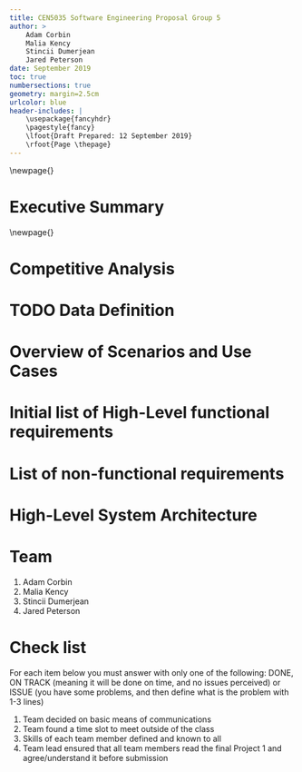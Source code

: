 ```yaml
---
title: CEN5035 Software Engineering Proposal Group 5
author: >
    Adam Corbin
    Malia Kency
    Stincii Dumerjean
    Jared Peterson
date: September 2019
toc: true
numbersections: true
geometry: margin=2.5cm
urlcolor: blue
header-includes: |
    \usepackage{fancyhdr}
    \pagestyle{fancy}
    \lfoot{Draft Prepared: 12 September 2019}
    \rfoot{Page \thepage}
---
```



\newpage{}
# Executive Summary
\newpage{}
# Competitive Analysis
# TODO Data Definition
# Overview of Scenarios and Use Cases
# Initial list of High-Level functional requirements
# List of non-functional requirements
# High-Level System Architecture
# Team
1. Adam Corbin
2. Malia Kency
3. Stincii Dumerjean
4. Jared Peterson

# Check list
For each item below you must answer with only one of the following: DONE, ON TRACK (meaning it will be done on time, and no issues perceived) or ISSUE (you 
have some problems, and then define what is the problem with 1-3 lines)
1. Team decided on basic means of communications
2. Team found a time slot to meet outside of the class
3. Skills of each team member defined and known to all
4. Team lead ensured that all team members read the final Project 1 and agree/understand it before submission

